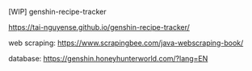 [WIP] genshin-recipe-tracker

https://tai-nguyense.github.io/genshin-recipe-tracker/

web scraping:
https://www.scrapingbee.com/java-webscraping-book/

database:
https://genshin.honeyhunterworld.com/?lang=EN

